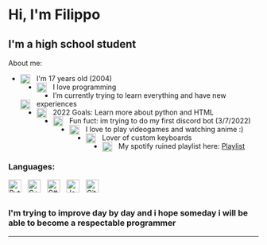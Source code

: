 # Hi, I'm Filippo

## I'm a high school student

About me:
- I'm 17 years old (2004) <img align="left" alt="Me" width="20px" src="https://img.icons8.com/color/50/000000/near-me--v1.png" style="padding-right:10px;" />
- I love programming <img align="left" alt="Laptop" width="20px" src="https://img.icons8.com/dusk/64/000000/laptop.png" style="padding-right:10px;" />
- I’m currently trying to learn everything and have new experiences <img align="left" alt="Learn" width="20px" src="https://img.icons8.com/external-others-cattaleeya-thongsriphong/64/000000/external-learn-business-concept-blue-others-cattaleeya-thongsriphong.png" style="padding-right:10px;" />
- 2022 Goals: Learn more about python and HTML <img align="left" alt="SpaceShuttle" width="20px" src="https://img.icons8.com/color/48/000000/launched-rocket--v1.png" style="padding-right:10px;" />
- Fun fuct: im trying to do my first discord bot (3/7/2022)<img align="left" alt="Discord" width="20px" src="https://img.icons8.com/office/16/000000/discord-logo.png" style="padding-right:10px;" />
- I love to play videogames and watching anime :) <img align="left" alt="OSU" width="20px" src="https://img.icons8.com/dusk/64/000000/osu.png" style="padding-right:10px;" />
- Lover of custom keyboards <img align="left" alt="Keyboard" width="20px" src="https://img.icons8.com/dusk/64/000000/keyboard.png" style="padding-right:10px;" />
- My spotify ruined playlist here: <img align="left" alt="Spotify" width="20px" src="https://img.icons8.com/color/48/000000/spotify--v1.png" style="padding-right:10px;" />[Playlist]

### Languages:

<img align="left" alt="Python" width="26px" src="https://img.icons8.com/color/48/000000/python--v1.png" style="padding-right:10px;" />
<img align="left" alt="C++" width="26px" src="https://img.icons8.com/color/48/000000/c-plus-plus-logo.png" style="padding-right:10px;" />
<img align="left" alt="C#" width="26px" src="https://img.icons8.com/color/48/000000/c-sharp-logo.png" style="padding-right:10px;" />
<img align="left" alt="Java" width="26px" src="https://img.icons8.com/color/48/000000/java-coffee-cup-logo--v1.png" style="padding-right:10px;" />
<img align="left" alt="GitHub" width="26px" src="https://user-images.githubusercontent.com/3369400/139447912-e0f43f33-6d9f-45f8-be46-2df5bbc91289.png" style="padding-right:10px;" />

<br />
<br />

### I'm trying to improve day by day and i hope someday i will be able to become a respectable programmer

---

[Playlist]: https://open.spotify.com/playlist/4PYnHhvbaFdyOx0vjOdjc1?si=7616d28544664132
